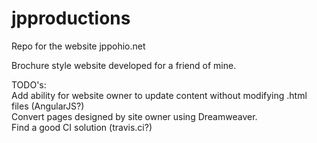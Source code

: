 jpproductions
=============

Repo for the website jppohio.net

Brochure style website developed for a friend of mine.

TODO's:  
Add ability for website owner to update content without modifying .html files (AngularJS?)    
Convert pages designed by site owner using Dreamweaver.  
Find a good CI solution (travis.ci?)  
